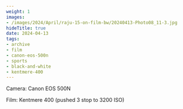 ```yaml
---
weight: 1
images:
- /images/2024/April/raju-15-on-film-bw/20240413-Photo08_11-3.jpg
hideTitle: true
date: 2024-04-13
tags:
- archive
- film
- canon-eos-500n
- sports
- black-and-white
- kentmere-400
---
```


Camera: Canon EOS 500N

Film: Kentmere 400 (pushed 3 stop to 3200 ISO)